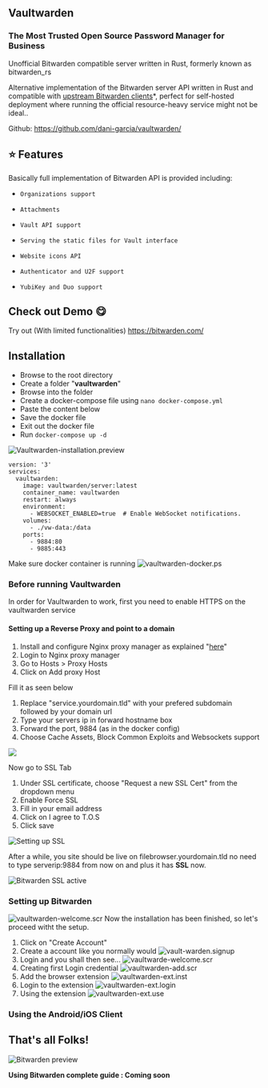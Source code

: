 ## Vaultwarden

### The Most Trusted Open Source Password Manager for Business

Unofficial Bitwarden compatible server written in Rust, formerly known as bitwarden_rs

Alternative implementation of the Bitwarden server API written in Rust and compatible with [upstream Bitwarden clients](https://bitwarden.com/download/)*, perfect for self-hosted deployment where running the official resource-heavy service might not be ideal..

Github: https://github.com/dani-garcia/vaultwarden/

## ⭐ Features

Basically full implementation of Bitwarden API is provided including:

-     Organizations support
-     Attachments
-     Vault API support
-     Serving the static files for Vault interface
-     Website icons API
-     Authenticator and U2F support
-     YubiKey and Duo support

## Check out Demo 😋

Try out (With limited functionalities)
https://bitwarden.com/

## Installation

- Browse to the root directory
- Create a folder "**vaultwarden**"
- Browse into the folder
- Create a docker-compose file using `nano docker-compose.yml`
- Paste the content below
- Save the docker file
- Exit out the docker file
- Run `docker-compose up -d`

![Vaultwarden-installation.preview](https://i.imgur.com/rj8FLuH.png)

```
version: '3'
services:
  vaultwarden:
    image: vaultwarden/server:latest
    container_name: vaultwarden
    restart: always
    environment:
      - WEBSOCKET_ENABLED=true  # Enable WebSocket notifications.
    volumes:
      - ./vw-data:/data
    ports:
      - 9884:80
      - 9885:443
```

Make sure docker container is running
![vaultwarden-docker.ps](https://i.imgur.com/Zzs22wz.png)

### Before running Vaultwarden

In order for Vaultwarden to work, first you need to enable HTTPS on the vaultwarden service

#### Setting up a Reverse Proxy and point to a domain

1.  Install and configure Nginx proxy manager as explained "[here](https://forum.cyberalliance.in/public/d/17-install-nginx-proxy-manager)"
2.  Login to Nginx proxy manager
3.  Go to Hosts > Proxy Hosts
4.  Click on Add proxy Host

Fill it as seen below

1.  Replace "service.yourdomain.tld" with your prefered subdomain followed by your domain url
2.  Type your servers ip in forward hostname box
3.  Forward the port,  9884 (as in the docker config)
4.  Choose Cache Assets, Block Common Exploits and Websockets support

![](https://i.imgur.com/MIN4sAY.png)

Now go to SSL Tab

1.  Under SSL certificate, choose "Request a new SSL Cert" from the dropdown menu
2.  Enable Force SSL
3.  Fill in your email address
4.  Click on I agree to T.O.S
5.  Click save

![Setting up SSL](https://i.imgur.com/kigFJzL.png)

After a while, you site should be live on filebrowser.yourdomain.tld no need to type
serverip:9884 from now on and plus it has **SSL** now.

![Bitwarden SSL active](https://i.imgur.com/r0IwQ0S.png.png)

### Setting up Bitwarden
![vaultwarden-welcome.scr](https://i.imgur.com/L3Ol2vx.png)
Now the installation has been finished,
so let's proceed witht the setup.
1. Click on "Create Account"
2. Create a account like you normally would
![vault-warden.signup](https://i.imgur.com/cyBRE5Z.png)
3. Login and you shall then see...
![vaultwarde-welcome.scr](https://i.imgur.com/o4ucyFF.png)
4. Creating first Login credential
![vaultwarden-add.scr](https://i.imgur.com/g6IktVI.gif)
5. Add the browser extension
![vaultwarden-ext.inst](https://i.imgur.com/LaHt5TZ.gif)
6. Login to the extension
![vaultwarden-ext.login](https://i.imgur.com/TOr6UG2.gif)
7. Using the extension
![vaultwarden-ext.use](https://i.imgur.com/Iof7Y6v.gif)

### Using the Android/iOS Client

## That's all Folks!
![Bitwarden preview](https://i.imgur.com/VDKzdbQ.png.png)

**Using Bitwarden complete guide : Coming soon**
